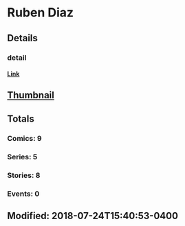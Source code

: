 # Ruben  Diaz 
## Details
### detail
#### [Link](http://marvel.com/comics/creators/4145/ruben_diaz?utm_campaign=apiRef&utm_source=225578a89fc76f3d20fbffda5d17a88d)
## [Thumbnail](http://i.annihil.us/u/prod/marvel/i/mg/f/90/4bc35f498cafb.jpg)
## Totals
### Comics: 9
### Series: 5
### Stories: 8
### Events: 0
## Modified: 2018-07-24T15:40:53-0400